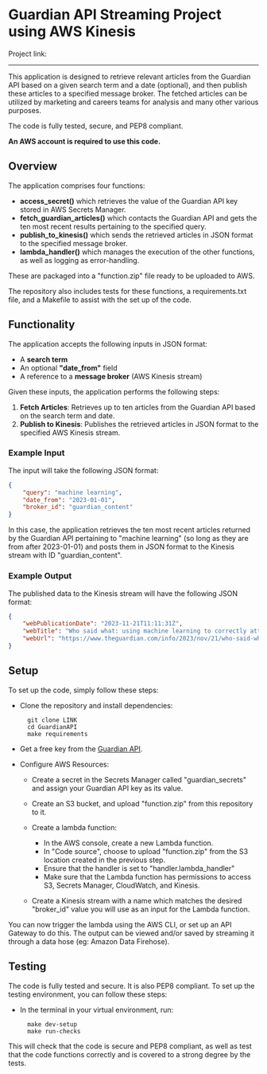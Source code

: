 # Guardian API Streaming Project using AWS Kinesis #

Project link: 
____
This application is designed to retrieve relevant articles from the Guardian API based on a given search term and a date (optional), and then publish these articles to a specified message broker. The fetched articles can be utilized by marketing and careers teams for analysis and many other various purposes.

The code is fully tested, secure, and PEP8 compliant.

**An AWS account is required to use this code.**

## Overview

The application comprises four functions:
- **access_secret()** which retrieves the value of the Guardian API key stored in AWS Secrets Manager.
- **fetch_guardian_articles()** which contacts the Guardian API and gets the ten most recent results pertaining to the specified query.
- **publish_to_kinesis()** which sends the retrieved articles in JSON format to the specified message broker.
- **lambda_handler()** which manages the execution of the other functions, as well as logging as error-handling.

These are packaged into a "function.zip" file ready to be uploaded to AWS.

The repository also includes tests for these functions, a requirements.txt file, and a Makefile to assist with the set up of the code.

## Functionality

The application accepts the following inputs in JSON format:
- A **search term** 
- An optional **"date_from"** field
- A reference to a **message broker** (AWS Kinesis stream)

Given these inputs, the application performs the following steps:
1. **Fetch Articles**: Retrieves up to ten articles from the Guardian API based on the search term and date.
2. **Publish to Kinesis**: Publishes the retrieved articles in JSON format to the specified AWS Kinesis stream.

### Example Input

The input will take the following JSON format:

```json
{
    "query": "machine learning",
    "date_from": "2023-01-01",
    "broker_id": "guardian_content"
}
```

In this case, the application retrieves the ten most recent articles returned by the Guardian API pertaining to "machine learning" (so long as they are from after 2023-01-01) and posts them in JSON format to the Kinesis stream with ID "guardian_content".


### Example Output

The published data to the Kinesis stream will have the following JSON format:

```json
{
    "webPublicationDate": "2023-11-21T11:11:31Z",
    "webTitle": "Who said what: using machine learning to correctly attribute quotes",
    "webUrl": "https://www.theguardian.com/info/2023/nov/21/who-said-what-using-machine-learning-to-correctly-attribute-quotes"
}
```


## Setup

To set up the code, simply follow these steps:

- Clone the repository and install dependencies:

        git clone LINK
        cd GuardianAPI
        make requirements

- Get a free key from the [Guardian API](https://open-platform.theguardian.com/).

- Configure AWS Resources:

    - Create a secret in the Secrets Manager called "guardian_secrets" and assign your Guardian API key as its value.

    - Create an S3 bucket, and upload "function.zip" from this repository to it.

    - Create a lambda function:
        - In the AWS console, create a new Lambda function.
        - In "Code source", choose to upload "function.zip" from the S3 location created in the previous step.
        - Ensure that the handler is set to "handler.lambda_handler"
        - Make sure that the Lambda function has permissions to access S3, Secrets Manager, CloudWatch, and Kinesis.

    - Create a Kinesis stream with a name which matches the desired "broker_id" value you will use as an input for the Lambda function.

You can now trigger the lambda using the AWS CLI, or set up an API Gateway to do this. The output can be viewed and/or saved by streaming it through a data hose (eg: Amazon Data  Firehose).

## Testing

The code is fully tested and secure. It is also PEP8 compliant. To set up the testing environment, you can follow these steps:

- In the terminal in your virtual environment, run:

        make dev-setup
        make run-checks

This will check that the code is secure and PEP8 compliant, as well as test that the code functions correctly and is covered to a strong degree by the tests.